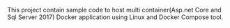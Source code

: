 This project contain sample code to host multi container(Asp.net Core and Sql Server 2017) Docker application using Linux and Docker Compose tool.
